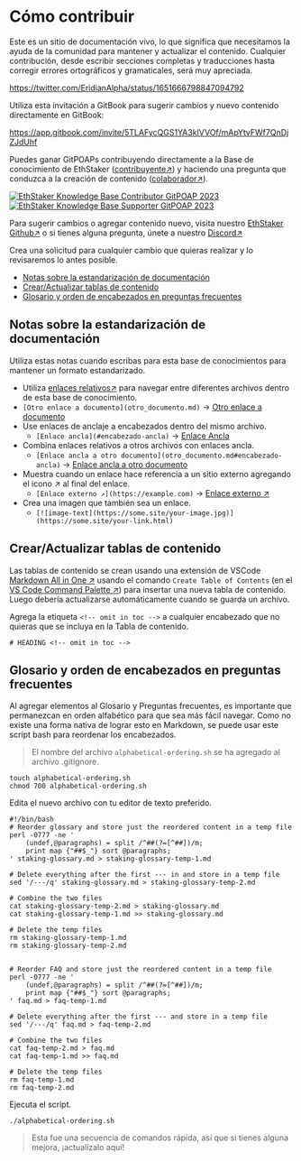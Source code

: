 # Cómo contribuir

Este es un sitio de documentación vivo, lo que significa que necesitamos la ayuda de la comunidad para mantener y actualizar el contenido. Cualquier contribución, desde escribir secciones completas y traducciones hasta corregir errores ortográficos y gramaticales, será muy apreciada.

<https://twitter.com/EridianAlpha/status/1651666798847094792>

Utiliza esta invitación a GitBook para sugerir cambios y nuevo contenido directamente en GitBook:

<https://app.gitbook.com/invite/5TLAFycQGS1YA3kIVVOf/mApYtvFWf7QnDjZJdUhf>

Puedes ganar GitPOAPs contribuyendo directamente a la Base de conocimiento de EthStaker ([contribuyente](https://www.gitpoap.io/gp/881)[↗](https://www.gitpoap.io/gp/881)) y haciendo una pregunta que conduzca a la creación de contenido ([colaborador↗](https://www.gitpoap.io/gp/923)).

[![EthStaker Knowledge Base Contributor GitPOAP 2023](https://www.gitpoap.io/\_next/image?url=https%3A%2F%2Fassets.poap.xyz%2Fgitpoap3a-2023-ethstaker-knowledge-base-contributor-2022-logo-1671596764627.png\&w=384\&q=75)](https://www.gitpoap.io/gp/881)[![EthStaker Knowledge Base Supporter GitPOAP 2023](https://www.gitpoap.io/\_next/image?url=https%3A%2F%2Fassets.poap.xyz%2F2023-ethstaker-knowledge-base-supporter-2022-logo-1672411990803.png\&w=384\&q=75)](https://www.gitpoap.io/gp/923)

Para sugerir cambios o agregar contenido nuevo, visita nuestro [EthStaker Github↗](https://github.com/eth-educators/ethstaker-knowledgebase) o si tienes alguna pregunta, únete a nuestro [Discord↗](https://www.google.com/url?sa=t\&rct=j\&q=\&esrc=s\&source=web\&cd=\&cad=rja\&uact=8\&ved=2ahUKEwjpm6nC5K78AhUBi1wKHaxHCF8QFnoECAsQAQ\&url=https%3A%2F%2Fdiscord.com%2Finvite%2FucsTcA2wTq\&usg=AOvVaw0U61EK\_8NaT71SEZlw3aJS)

Crea una solicitud para cualquier cambio que quieras realizar y lo revisaremos lo antes posible.

* [Notas sobre la estandarización de documentación](#documentacion-estandarizacion-de-notas)[ ](#documentacion-estandarizacion-de-notas)
* [Crear/Actualizar tablas de contenido](#crear-actualizar-tablas-de-contenido)
* [Glosario y orden de encabezados en preguntas frecuentes](#glosario-y-pedido-de-encabezados-de-preguntas-frecuentes)

## Notas sobre la estandarización de documentación

Utiliza estas notas cuando escribas para esta base de conocimientos para mantener un formato estandarizado.

* Utiliza [enlaces relativos↗](https://github.blog/2013-01-31-relative-links-in-markup-files/) para navegar entre diferentes archivos dentro de esta base de conocimiento.
* `[Otro enlace a documento](otro_documento.md)` → [Otro enlace a documento](../../get-involved/how-to-contribute.md)
* Use enlaces de anclaje a encabezados dentro del mismo archivo.
  * `[Enlace ancla](#encabezado-ancla)` → [Enlace Ancla](../../get-involved/how-to-contribute.md#documentacion-estandarizacion-de-notas)
* Combina enlaces relativos a otros archivos con enlaces ancla.
  * `[Enlace ancla a otro documento](otro_documento.md#encabezado-ancla)` → [Enlace ancla a otro documento](../../get-involved/how-to-contribute.md#documentation-standardization-notes)
* Muestra cuando un enlace hace referencia a un sitio externo agregando el icono ↗ al final del enlace.
  * `[Enlace externo ↗](https://example.com)` → [Enlace externo ↗](https://example.com)
* Crea una imagen que también sea un enlace.
  * `[![image-text](https://some.site/your-image.jpg)](https://some.site/your-link.html)`

## Crear/Actualizar tablas de contenido

Las tablas de contenido se crean usando una extensión de VSCode [Markdown All in One ↗](https://marketplace.visualstudio.com/items?itemName=yzhang.markdown-all-in-one) usando el comando `Create Table of Contents` (en el [VS Code Command Palette ↗](https://code.visualstudio.com/docs/getstarted/userinterface#\_command-palette)) para insertar una nueva tabla de contenido. Luego debería actualizarse automáticamente cuando se guarda un archivo.

Agrega la etiqueta `<!-- omit in toc -->` a cualquier encabezado que no quieras que se incluya en la Tabla de contenido.

```
# HEADING <!-- omit in toc -->
```

## Glosario y orden de encabezados en preguntas frecuentes

Al agregar elementos al Glosario y Preguntas frecuentes, es importante que permanezcan en orden alfabético para que sea más fácil navegar. Como no existe una forma nativa de lograr esto en Markdown, se puede usar este script bash para reordenar los encabezados.

> El nombre del archivo `alphabetical-ordering.sh` se ha agregado al archivo .gitignore.

```
touch alphabetical-ordering.sh
chmod 700 alphabetical-ordering.sh
```

Edita el nuevo archivo con tu editor de texto preferido.

```
#!/bin/bash
# Reorder glossary and store just the reordered content in a temp file
perl -0777 -ne '
    (undef,@paragraphs) = split /^##(?=[^##])/m;
    print map {"##$_"} sort @paragraphs;
' staking-glossary.md > staking-glossary-temp-1.md

# Delete everything after the first --- in and store in a temp file
sed '/---/q' staking-glossary.md > staking-glossary-temp-2.md

# Combine the two files
cat staking-glossary-temp-2.md > staking-glossary.md
cat staking-glossary-temp-1.md >> staking-glossary.md

# Delete the temp files
rm staking-glossary-temp-1.md
rm staking-glossary-temp-2.md


# Reorder FAQ and store just the reordered content in a temp file
perl -0777 -ne '
    (undef,@paragraphs) = split /^##(?=[^##])/m;
    print map {"##$_"} sort @paragraphs;
' faq.md > faq-temp-1.md

# Delete everything after the first --- and store in a temp file
sed '/---/q' faq.md > faq-temp-2.md

# Combine the two files
cat faq-temp-2.md > faq.md
cat faq-temp-1.md >> faq.md

# Delete the temp files
rm faq-temp-1.md
rm faq-temp-2.md
```

Ejecuta el script.

```
./alphabetical-ordering.sh
```

> Esta fue una secuencia de comandos rápida, así que si tienes alguna mejora, ¡actualízalo aquí!
